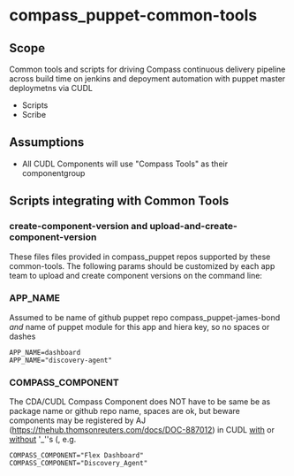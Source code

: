 compass_puppet-common-tools
===========================
## Scope
Common tools and scripts for driving Compass continuous delivery pipeline across build time on jenkins and depoyment automation with puppet master deploymetns via CUDL

* Scripts 
* Scribe

## Assumptions
* All CUDL Components will use "Compass Tools" as their componentgroup

## Scripts integrating with Common Tools
### create-component-version and upload-and-create-component-version
These files files provided in compass_puppet repos supported by these common-tools. The following params should be customized by each app team to upload and create component versions on the command line:

### APP_NAME
Assumed to be name of github puppet repo compass_puppet-james-bond _and_ name of puppet module for this app and hiera key, so no spaces or dashes
```
APP_NAME=dashboard
APP_NAME="discovery-agent"
```
### COMPASS_COMPONENT
The CDA/CUDL Compass Component does NOT have to be same be as package name or github repo name, spaces are ok, but beware components may be registered by AJ (https://thehub.thomsonreuters.com/docs/DOC-887012) in CUDL [with](https://compass.thomsonreuters.com/api/common/cudl/v1/components?component=%22Flex%20Dashboard%22) or [without](http://ermt-app-tst.emea1.ciscloud/api/v1/components?component=Discovery_Agent) '_''s (, e.g.
```
COMPASS_COMPONENT="Flex Dashboard"
COMPASS_COMPONENT="Discovery_Agent"
```

